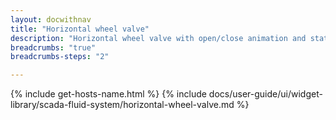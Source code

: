 ```yaml
---
layout: docwithnav
title: "Horizontal wheel valve"
description: "Horizontal wheel valve with open/close animation and state colors."
breadcrumbs: "true"
breadcrumbs-steps: "2"

---
```

{% include get-hosts-name.html %}
{% include docs/user-guide/ui/widget-library/scada-fluid-system/horizontal-wheel-valve.md %}
